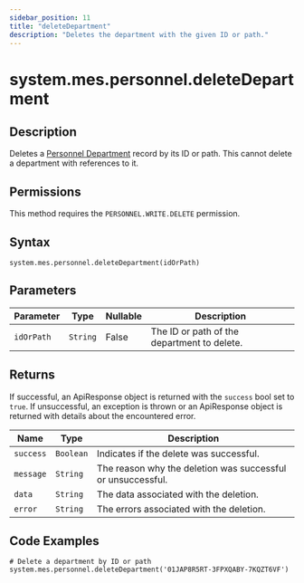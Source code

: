 ```yaml
---
sidebar_position: 11
title: "deleteDepartment"
description: "Deletes the department with the given ID or path."
---
```


# system.mes.personnel.deleteDepartment

## Description

Deletes a [Personnel Department](../../data-model/personnel-model/personnel-department) record by its ID or path.
This cannot delete a department with references to it.


## Permissions

This method requires the `PERSONNEL.WRITE.DELETE` permission.

## Syntax

```
system.mes.personnel.deleteDepartment(idOrPath)
```

## Parameters

| Parameter  | Type     | Nullable | Description                                         |
| ---------- | -------- | -------- | --------------------------------------------------- |
| `idOrPath` | `String` | False    | The ID or path of the department to delete.         |

## Returns

If successful, an ApiResponse object is returned with the `success` bool set to `true`. If unsuccessful, an exception is thrown or an ApiResponse object is returned with details about the encountered error.

| Name      | Type      | Description                                                 |
| --------- | --------- | ----------------------------------------------------------- |
| `success` | `Boolean` | Indicates if the delete was successful.                     |
| `message` | `String`  | The reason why the deletion was successful or unsuccessful. |
| `data`    | `String`  | The data associated with the deletion.                      |
| `error`   | `String`  | The errors associated with the deletion.                    |

## Code Examples

```
# Delete a department by ID or path
system.mes.personnel.deleteDepartment('01JAP8R5RT-3FPXQABY-7KQZT6VF')
```